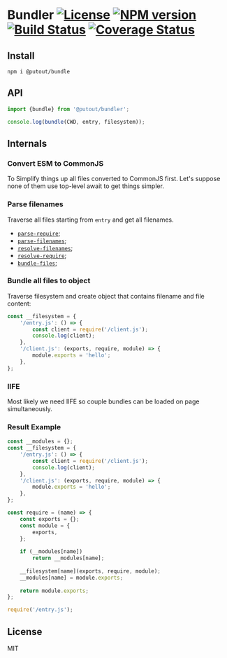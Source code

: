 # Bundler [![License][LicenseIMGURL]][LicenseURL] [![NPM version][NPMIMGURL]][NPMURL] [![Build Status][BuildStatusIMGURL]][BuildStatusURL] [![Coverage Status][CoverageIMGURL]][CoverageURL]

[NPMURL]: https://npmjs.org/package/@putout/bundler "npm"
[NPMIMGURL]: https://img.shields.io/npm/v/@putout/bundler.svg?style=flat&longCache=true
[BuildStatusURL]: https://github.com/putoutjs/printer/actions/workflows/nodejs.yml "Build Status"
[BuildStatusIMGURL]: https://github.com/putoutjs/printer/actions/workflows/nodejs.yml/badge.svg
[LicenseURL]: https://tldrlegal.com/license/mit-license "MIT License"
[LicenseIMGURL]: https://img.shields.io/badge/license-MIT-317BF9.svg?style=flat
[CoverageURL]: https://coveralls.io/github/putoutjs/printer?branch=master
[CoverageIMGURL]: https://coveralls.io/repos/putoutjs/printer/badge.svg?branch=master&service=github

## Install

```
npm i @putout/bundle
```

## API

```js
import {bundle} from '@putout/bundler';

console.log(bundle(CWD, entry, filesystem));
```

## Internals

### Convert ESM to CommonJS

To Simplify things up all files converted to CommonJS first.
Let's suppose none of them use top-level await to get things simpler.

### Parse filenames

Traverse all files starting from `entry` and get all filenames.

- [`parse-require`](https://putout.cloudcmd.io/#/gist/d973366be6b07ab705b5c9d793369904/ca8b6b15fa953d95f57b42e07136c65791f38ca1);
- [`parse-filenames`](https://putout.cloudcmd.io/#/gist/d973366be6b07ab705b5c9d793369904/3067150ad161029e75b95e9bfff290e03953ef41);
- [`resolve-filenames`](https://putout.cloudcmd.io/#/gist/8ca1ac9b5fb4d1a47d185836c3f0b393/edf99b8064fe0faf4545aa0cc66138a7fa34c557);
- [`resolve-require`](https://putout.cloudcmd.io/#/gist/833539f66cb238fcc3b6ca6cee61ef9e/79a068c96b686bb0eacdf3f570d532981499b114);
- [`bundle-files`](https://putout.cloudcmd.io/#/gist/7dd3bffa8e88f7542c84065f622b63d7/3b1e68e0babc3a72af947076ed9801c0034a096e);

### Bundle all files to object

Traverse filesystem and create object that contains filename and file content:

```js
const __filesystem = {
    '/entry.js': () => {
        const client = require('/client.js');
        console.log(client);
    },
    '/client.js': (exports, require, module) => {
        module.exports = 'hello';
    },
};
```

### IIFE

Most likely we need IIFE so couple bundles can be loaded on page simultaneously.

### Result Example

```js
const __modules = {};
const __filesystem = {
    '/entry.js': () => {
        const client = require('/client.js');
        console.log(client);
    },
    '/client.js': (exports, require, module) => {
        module.exports = 'hello';
    },
};

const require = (name) => {
    const exports = {};
    const module = {
        exports,
    };
    
    if (__modules[name])
        return __modules[name];
    
    __filesystem[name](exports, require, module);
    __modules[name] = module.exports;
    
    return module.exports;
};

require('/entry.js');
```

## License

MIT
